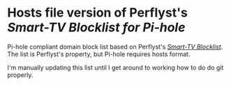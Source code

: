 # Hosts file version of Perflyst's _Smart-TV Blocklist for Pi-hole_
Pi-hole compliant domain block list based on Perflyst's [_Smart-TV Blocklist_](https://github.com/Perflyst/PiHoleBlocklist). The list is Perflyst's property, but Pi-hole requires hosts format.

I'm manually updating this list until I get around to working how to do do git properly.
